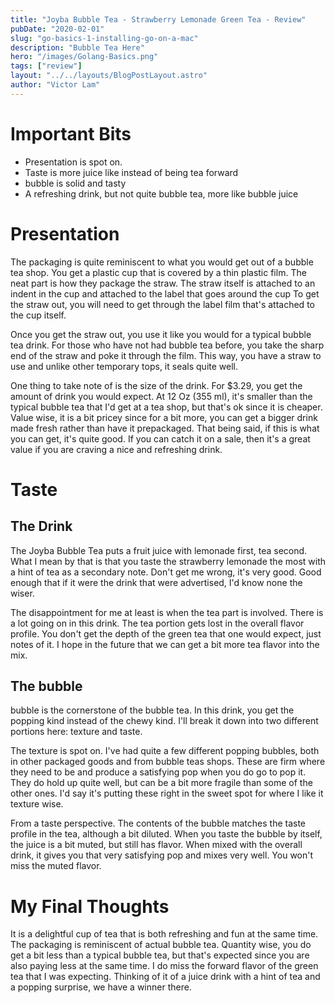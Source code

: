 ```yaml
---
title: "Joyba Bubble Tea - Strawberry Lemonade Green Tea - Review"
pubDate: "2020-02-01"
slug: "go-basics-1-installing-go-on-a-mac"
description: "Bubble Tea Here"
hero: "/images/Golang-Basics.png"
tags: ["review"]
layout: "../../layouts/BlogPostLayout.astro"
author: "Victor Lam"
---
```


# Important Bits

* Presentation is spot on. 
* Taste is more juice like instead of being tea forward
* bubble is solid and tasty
* A refreshing drink, but not quite bubble tea, more like bubble juice 


# Presentation
The packaging is quite reminiscent to what you would get out of a bubble tea shop. You get a plastic cup that is covered by a thin plastic film. The neat part is how they package the straw. The straw itself is attached to an indent in the cup and attached to the label that goes around the cup To get the straw out, you will need to get through the label film that's attached to the cup itself.

Once you get the straw out, you use it like you would for a typical bubble tea drink. For those who have not had bubble tea before, you take the sharp end of the straw and poke it through the film. This way, you have a straw to use and unlike other temporary tops, it seals quite well. 

One thing to take note of is the size of the drink. For $3.29, you get the amount of drink you would expect. At 12 Oz (355 ml), it's smaller than the typical bubble tea that I'd get at a tea shop, but that's ok since it is cheaper. Value wise, it is a bit pricey since for a bit more, you can get a bigger drink made fresh rather than have it prepackaged. That being said, if this is what you can get, it's quite good.  If you can catch it on a sale, then it's a great value if you are craving a nice and refreshing drink. 

# Taste 

## The Drink 

The Joyba Bubble Tea puts a fruit juice with lemonade first, tea second. What I mean by that is that you taste the strawberry lemonade the most with a hint of tea as a secondary note. Don't get me wrong, it's very good. Good enough that if it were the drink that were advertised, I'd know none the wiser. 

The disappointment for me at least is when the tea part is involved. There is a lot going on in this drink. The tea portion gets lost in the overall flavor profile. You don't get the depth of the green tea that one would expect, just notes of it. I hope in the future that we can get a bit more tea flavor into the mix. 

## The bubble   

bubble is  the cornerstone of the bubble tea. In this drink, you get the popping kind instead of the chewy kind. I'll break it down into two different portions here: texture and taste. 

The texture is spot on. I've had quite a few different popping bubbles, both in other packaged goods and from bubble teas shops. These are firm where they need to be and produce a satisfying pop when you do go to pop it. They do hold up quite well, but can be a bit more fragile than some of the other ones. I'd say it's putting these right in the sweet spot for where I like it texture wise. 

From a taste perspective. The contents of the bubble matches the taste profile in the tea, although a bit diluted. When you taste the bubble by itself, the juice is a bit muted, but still has flavor. When mixed with the overall drink, it gives you that very satisfying pop and mixes very well. You won't miss the muted flavor. 

# My Final Thoughts

It is a delightful cup of tea that is both refreshing and fun at the same time. The packaging is reminiscent of actual bubble tea. Quantity wise, you do get a bit less than a typical bubble tea, but that's expected since you are also paying less at the same time. I do miss the forward flavor of the green tea that I was expecting. Thinking of it of a juice drink with a hint of tea and a popping surprise, we have a winner there. 
